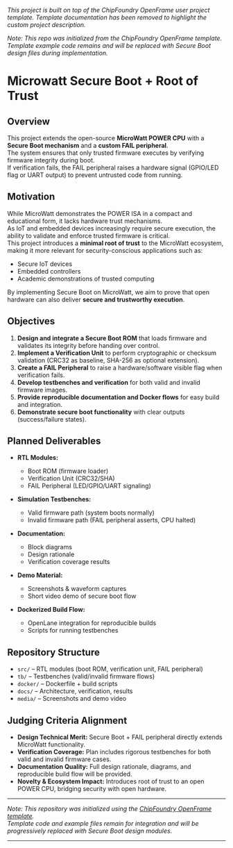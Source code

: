 *This project is built on top of the ChipFoundry OpenFrame user project template. Template documentation has been removed to highlight the custom project description.*

*Note: This repo was initialized from the ChipFoundry OpenFrame template. 
Template example code remains and will be replaced with Secure Boot design files during implementation.*



# Microwatt Secure Boot + Root of Trust

## Overview
This project extends the open-source **MicroWatt POWER CPU** with a **Secure Boot mechanism** and a **custom FAIL peripheral**.  
The system ensures that only trusted firmware executes by verifying firmware integrity during boot.  
If verification fails, the FAIL peripheral raises a hardware signal (GPIO/LED flag or UART output) to prevent untrusted code from running.

## Motivation
While MicroWatt demonstrates the POWER ISA in a compact and educational form, it lacks hardware trust mechanisms.  
As IoT and embedded devices increasingly require secure execution, the ability to validate and enforce trusted firmware is critical.  
This project introduces a **minimal root of trust** to the MicroWatt ecosystem, making it more relevant for security-conscious applications such as:  
- Secure IoT devices  
- Embedded controllers  
- Academic demonstrations of trusted computing  

By implementing Secure Boot on MicroWatt, we aim to prove that open hardware can also deliver **secure and trustworthy execution**.

## Objectives
1. **Design and integrate a Secure Boot ROM** that loads firmware and validates its integrity before handing over control.  
2. **Implement a Verification Unit** to perform cryptographic or checksum validation (CRC32 as baseline, SHA-256 as optional extension).  
3. **Create a FAIL Peripheral** to raise a hardware/software visible flag when verification fails.  
4. **Develop testbenches and verification** for both valid and invalid firmware images.  
5. **Provide reproducible documentation and Docker flows** for easy build and integration.  
6. **Demonstrate secure boot functionality** with clear outputs (success/failure states).  

## Planned Deliverables
- **RTL Modules:**  
  - Boot ROM (firmware loader)  
  - Verification Unit (CRC32/SHA)  
  - FAIL Peripheral (LED/GPIO/UART signaling)  

- **Simulation Testbenches:**  
  - Valid firmware path (system boots normally)  
  - Invalid firmware path (FAIL peripheral asserts, CPU halted)  

- **Documentation:**  
  - Block diagrams  
  - Design rationale  
  - Verification coverage results  

- **Demo Material:**  
  - Screenshots & waveform captures  
  - Short video demo of secure boot flow  

- **Dockerized Build Flow:**  
  - OpenLane integration for reproducible builds  
  - Scripts for running testbenches  


## Repository Structure
- `src/` – RTL modules (boot ROM, verification unit, FAIL peripheral)  
- `tb/` – Testbenches (valid/invalid firmware flows)  
- `docker/` – Dockerfile + build scripts  
- `docs/` – Architecture, verification, results  
- `media/` – Screenshots and demo video  

## Judging Criteria Alignment
- **Design Technical Merit:** Secure Boot + FAIL peripheral directly extends MicroWatt functionality.  
- **Verification Coverage:** Plan includes rigorous testbenches for both valid and invalid firmware cases.  
- **Documentation Quality:** Full design rationale, diagrams, and reproducible build flow will be provided.  
- **Novelty & Ecosystem Impact:** Introduces root of trust to an open POWER CPU, bridging security with open hardware.  

---

*Note: This repository was initialized using the [ChipFoundry OpenFrame template](https://github.com/chipfoundry/openframe_user_project).  
Template code and example files remain for integration and will be progressively replaced with Secure Boot design modules.*

---

